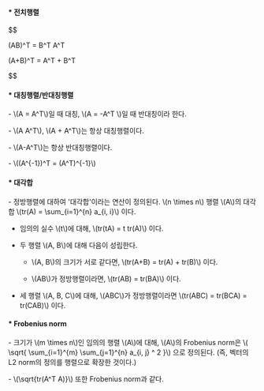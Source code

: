 #### * 전치행렬

$$

(AB)^T = B^T A^T

(A+B)^T = A^T + B^T

$$


#### * 대칭행렬/반대칭행렬

\- \\(A = A^T\\)일 때 대칭, \\(A = -A^T \\)일 때 반대칭이라 한다.

\- \\(A A^T\\), \\(A + A^T\\)는 항상 대칭행렬이다.

\- \\(A-A^T\\)는 항상 반대칭행렬이다.

\- \\((A^{-1})^T = (A^T)^{-1}\\)



#### * 대각합

\- 정방행렬에 대하여 '대각합'이라는 연산이 정의된다. \\(n \times n\\) 행렬 \\(A\\)의 대각합 \\(tr(A) = \sum_{i=1}^{n} a_{i, i}\\) 이다.

- 임의의 실수 \\(t\\)에 대해, \\(tr(tA) = t tr(A)\\) 이다.


- 두 행렬 \\(A, B\\)에 대해 다음이 성립한다.

  - \\(A, B\\)의 크기가 서로 같다면, \\(tr(A+B) = tr(A) + tr(B)\\) 이다.

  - \\(AB\\)가 정방행렬이라면, \\(tr(AB) = tr(BA)\\) 이다.

- 세 행렬 \\(A, B, C\\)에 대해, \\(ABC\\)가 정방행렬이라면  \\(tr(ABC) = tr(BCA) = tr(CAB)\\) 이다.


#### * Frobenius norm

\- 크기가 \\(m \times n\\)인 임의의 행렬 \\(A\\)에 대해, \\(A\\)의 Frobenius norm은 \\( \sqrt{ \sum_{i=1}^{m} \sum_{j=1}^{n} a_{i, j} ^ 2 }\\) 으로 정의된다. (즉, 벡터의 L2 norm의 정의를 행렬으로 확장한 것이다.)

\- \\(\sqrt{tr(A^T A)}\\) 또한 Frobenius norm과 같다.